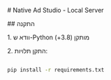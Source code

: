 \# Native Ad Studio - Local Server



\## התקנה



1\. וודא ש-Python מותקן (3.8+)

2\. התקן תלויות:

```bash

pip install -r requirements.txt

